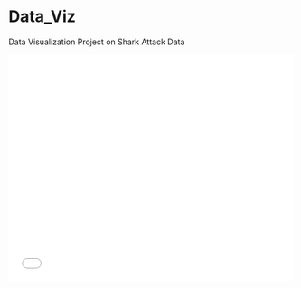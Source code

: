 # Data_Viz
Data Visualization Project on Shark Attack Data

<p align="center">
<iframe src="test.html" width="100%" height="400" id="igraph" scrolling="no" seamless="seamless" frameBorder="0"> </iframe>
</p>
